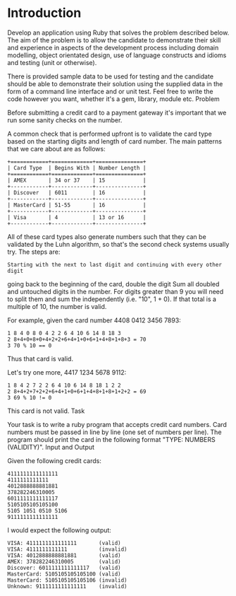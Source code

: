 Introduction
============


Develop an application using Ruby that solves the problem described below. The
aim of the problem is to allow the candidate to demonstrate their skill and
experience in aspects of the development process including domain modelling,
object orientated design, use of language constructs and idioms and testing
(unit or otherwise).

There is provided sample data to be used for testing and the candidate should be
able to demonstrate their solution using the supplied data in the form of a
command line interface and or unit test. Feel free to write the code however you
want, whether it's a gem, library, module etc.
Problem

Before submitting a credit card to a payment gateway it's important that we run
some sanity checks on the number.

A common check that is performed upfront is to validate the card type based on
the starting digits and length of card number. The main patterns that we care
about are as follows:


    
    +============+=============+===============+
    | Card Type  | Begins With | Number Length |
    +============+=============+===============+
    | AMEX       | 34 or 37    | 15            |
    +------------+-------------+---------------+
    | Discover   | 6011        | 16            |
    +------------+-------------+---------------+
    | MasterCard | 51-55       | 16            |
    +------------+-------------+---------------+
    | Visa       | 4           | 13 or 16      |
    +------------+-------------+---------------+

All of these card types also generate numbers such that they can be validated by
the Luhn algorithm, so that's the second check systems usually try. The steps
are:

    Starting with the next to last digit and continuing with every other digit
going back to the beginning of the card, double the digit
    Sum all doubled and untouched digits in the number. For digits greater than
9 you will need to split them and sum the independently (i.e. "10", 1 + 0).
    If that total is a multiple of 10, the number is valid.
    

For example, given the card number 4408 0412 3456 7893:


    1 8 4 0 8 0 4 2 2 6 4 10 6 14 8 18 3
    2 8+4+0+8+0+4+2+2+6+4+1+0+6+1+4+8+1+8+3 = 70
    3 70 % 10 == 0


Thus that card is valid.

Let's try one more, 4417 1234 5678 9112:


    1 8 4 2 7 2 2 6 4 10 6 14 8 18 1 2 2
    2 8+4+2+7+2+2+6+4+1+0+6+1+4+8+1+8+1+2+2 = 69
    3 69 % 10 != 0

This card is not valid.
Task

Your task is to write a ruby program that accepts credit card numbers. Card
numbers must be passed in line by line (one set of numbers per line). The
program should print the card in the following format "TYPE: NUMBERS
(VALIDITY)".
Input and Output

Given the following credit cards:


    4111111111111111
    4111111111111
    4012888888881881
    378282246310005
    6011111111111117
    5105105105105100
    5105 1051 0510 5106
    9111111111111111

I would expect the following output:


    VISA: 4111111111111111       (valid)
    VISA: 4111111111111          (invalid)
    VISA: 4012888888881881       (valid)
    AMEX: 378282246310005        (valid)
    Discover: 6011111111111117   (valid)
    MasterCard: 5105105105105100 (valid)
    MasterCard: 5105105105105106 (invalid)
    Unknown: 9111111111111111    (invalid)

